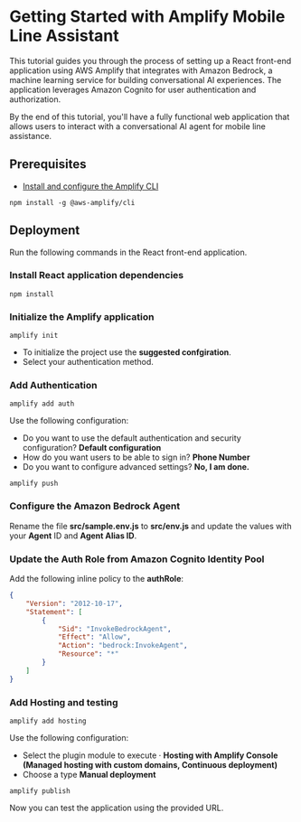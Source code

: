 # Getting Started with Amplify Mobile Line Assistant

This tutorial guides you through the process of setting up a React front-end application using AWS Amplify that integrates with Amazon Bedrock, a machine learning service for building conversational AI experiences. The application leverages Amazon Cognito for user authentication and authorization. 

By the end of this tutorial, you'll have a fully functional web application that allows users to interact with a conversational AI agent for mobile line assistance.

## Prerequisites

- [Install and configure the Amplify CLI](https://docs.amplify.aws/gen1/react/tools/cli/start/set-up-cli/)

```console
npm install -g @aws-amplify/cli 
```

## Deployment

Run the following commands in the React front-end application.

### Install React application dependencies

```console
npm install
```

### Initialize the Amplify application

```console
amplify init
```

- To initialize the project use the **suggested confgiration**.
- Select your authentication method.

### Add Authentication

```console
amplify add auth
```
Use the following configuration:
 - Do you want to use the default authentication and security configuration? **Default configuration**
 - How do you want users to be able to sign in? **Phone Number**
 - Do you want to configure advanced settings? **No, I am done.**


```console
amplify push
```

### Configure the Amazon Bedrock Agent

Rename the file **src/sample.env.js** to **src/env.js** and update the values with your **Agent** ID and **Agent Alias ID**.

### Update the Auth Role from Amazon Cognito Identity Pool

Add the following inline policy to the **authRole**:

```json
{
	"Version": "2012-10-17",
	"Statement": [
		{
			"Sid": "InvokeBedrockAgent",
			"Effect": "Allow",
			"Action": "bedrock:InvokeAgent",
			"Resource": "*"
		}
	]
}
```

### Add Hosting and testing

```console
amplify add hosting
```

Use the following configuration:
- Select the plugin module to execute · **Hosting with Amplify Console (Managed hosting with custom domains, Continuous deployment)**
- Choose a type **Manual deployment**

```console
amplify publish
```
Now you can test the application using the provided URL.